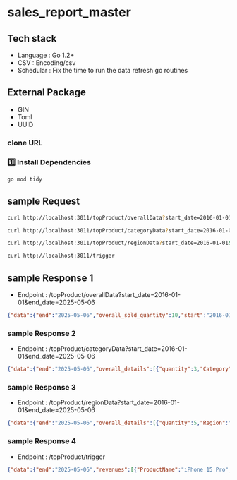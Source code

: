 # sales_report_master

## Tech stack

- Language : Go 1.2+
- CSV : Encoding/csv
- Schedular : Fix the time to run the data refresh go routines

## External Package

- GIN
- Toml
- UUID

### clone URL

### **1️⃣ Install Dependencies**

```sh
go mod tidy
```

## sample Request

```sh
curl http://localhost:3011/topProduct/overallData?start_date=2016-01-01&end_date=2025-05-06

curl http://localhost:3011/topProduct/categoryData?start_date=2016-01-01&end_date=2025-05-06

curl http://localhost:3011/topProduct/regionData?start_date=2016-01-01&end_date=2025-05-06

curl http://localhost:3011/trigger


```

## sample Response 1
- Endpoint :  /topProduct/overallData?start_date=2016-01-01&end_date=2025-05-06

```json
{"data":{"end":"2025-05-06","overall_sold_quantity":10,"start":"2016-01-01"},"message":"Overall Sold Product","status":"S"}

```

### sample Response 2
- Endpoint :  /topProduct/categoryData?start_date=2016-01-01&end_date=2025-05-06

```json
{"data":{"end":"2025-05-06","overall_details":[{"quantity":3,"Category":"Clothing"},{"quantity":3,"Category":"Shoes"},{"quantity":4,"Category":"Electronics"}],"start":"2016-01-01"},"message":"Top Product For Category","status":"S"}

```

### sample Response 3
- Endpoint :  /topProduct/regionData?start_date=2016-01-01&end_date=2025-05-06

```json
{"data":{"end":"2025-05-06","overall_details":[{"quantity":5,"Region":"Asia"},{"quantity":3,"Region":"North America"},{"quantity":1,"Region":"Europe"},{"quantity":1,"Region":"South America"}],"start":"2016-01-01"},"message":"Top Product For Region","status":"S"}

```

### sample Response 4
- Endpoint :  /topProduct/trigger

```json
{"data":{"end":"2025-05-06","revenues":[{"ProductName":"iPhone 15 Pro","Revenue":11301.300000000001},{"ProductName":"UltraBoost Running Shoes","Revenue":1512},{"ProductName":"Sony WH-1000XM5 Headphones","Revenue":892.4744999999999},{"ProductName":"Levi's 501 Jeans","Revenue":431.928}],"start":"2012-01-01"},"message":"Revenue by product","status":"S"}

```



